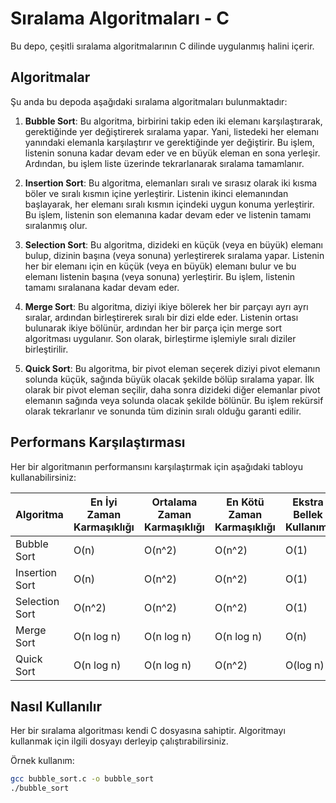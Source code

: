 # Sıralama Algoritmaları - C

Bu depo, çeşitli sıralama algoritmalarının C dilinde uygulanmış halini içerir.

## Algoritmalar

Şu anda bu depoda aşağıdaki sıralama algoritmaları bulunmaktadır:

1. **Bubble Sort**: Bu algoritma, birbirini takip eden iki elemanı karşılaştırarak, gerektiğinde yer değiştirerek sıralama yapar. Yani, listedeki her elemanı yanındaki elemanla karşılaştırır ve gerektiğinde yer değiştirir. Bu işlem, listenin sonuna kadar devam eder ve en büyük eleman en sona yerleşir. Ardından, bu işlem liste üzerinde tekrarlanarak sıralama tamamlanır.

2. **Insertion Sort**: Bu algoritma, elemanları sıralı ve sırasız olarak iki kısma böler ve sıralı kısmın içine yerleştirir. Listenin ikinci elemanından başlayarak, her elemanı sıralı kısmın içindeki uygun konuma yerleştirir. Bu işlem, listenin son elemanına kadar devam eder ve listenin tamamı sıralanmış olur.

3. **Selection Sort**: Bu algoritma, dizideki en küçük (veya en büyük) elemanı bulup, dizinin başına (veya sonuna) yerleştirerek sıralama yapar. Listenin her bir elemanı için en küçük (veya en büyük) elemanı bulur ve bu elemanı listenin başına (veya sonuna) yerleştirir. Bu işlem, listenin tamamı sıralanana kadar devam eder.

4. **Merge Sort**: Bu algoritma, diziyi ikiye bölerek her bir parçayı ayrı ayrı sıralar, ardından birleştirerek sıralı bir dizi elde eder. Listenin ortası bulunarak ikiye bölünür, ardından her bir parça için merge sort algoritması uygulanır. Son olarak, birleştirme işlemiyle sıralı diziler birleştirilir.

5. **Quick Sort**: Bu algoritma, bir pivot eleman seçerek diziyi pivot elemanın solunda küçük, sağında büyük olacak şekilde bölüp sıralama yapar. İlk olarak bir pivot eleman seçilir, daha sonra dizideki diğer elemanlar pivot elemanın sağında veya solunda olacak şekilde bölünür. Bu işlem rekürsif olarak tekrarlanır ve sonunda tüm dizinin sıralı olduğu garanti edilir.

## Performans Karşılaştırması

Her bir algoritmanın performansını karşılaştırmak için aşağıdaki tabloyu kullanabilirsiniz:

| Algoritma       | En İyi Zaman Karmaşıklığı | Ortalama Zaman Karmaşıklığı | En Kötü Zaman Karmaşıklığı | Ekstra Bellek Kullanımı | Kararlılık  |
|-----------------|----------------------------|------------------------------|----------------------------|-------------------------|--------------|
| Bubble Sort     | O(n)                       | O(n^2)                       | O(n^2)                     | O(1)                    | Evet         |
| Insertion Sort  | O(n)                       | O(n^2)                       | O(n^2)                     | O(1)                    | Evet         |
| Selection Sort  | O(n^2)                     | O(n^2)                       | O(n^2)                     | O(1)                    | Hayır        |
| Merge Sort      | O(n log n)                 | O(n log n)                   | O(n log n)                 | O(n)                    | Evet         |
| Quick Sort      | O(n log n)                 | O(n log n)                   | O(n^2)                     | O(log n)                | Genellikle   |


## Nasıl Kullanılır

Her bir sıralama algoritması kendi C dosyasına sahiptir. Algoritmayı kullanmak için ilgili dosyayı derleyip çalıştırabilirsiniz.

Örnek kullanım:

```bash
gcc bubble_sort.c -o bubble_sort
./bubble_sort
